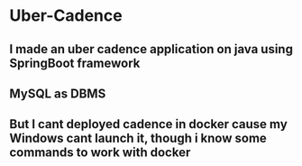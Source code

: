 # Uber-Cadence
## I made an uber cadence application on java using SpringBoot framework
## MySQL as DBMS
## But I cant deployed cadence in docker cause my Windows cant launch it, though i know some commands to work with docker

